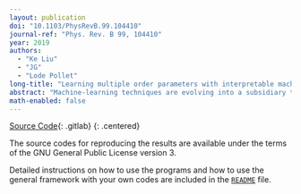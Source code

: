 ```yaml
---
layout: publication
doi: "10.1103/PhysRevB.99.104410"
journal-ref: "Phys. Rev. B 99, 104410"
year: 2019
authors:
  - "Ke Liu"
  - "JG"
  - "Lode Pollet"
long-title: "Learning multiple order parameters with interpretable machines"
abstract: "Machine-learning techniques are evolving into a subsidiary tool for studying phase transitions in many-body systems. However, most studies are tied to situations involving only one phase transition and one order parameter. Systems that accommodate multiple phases of coexisting and competing orders, which are common in condensed matter physics, remain largely unexplored from a machine-learning perspective. In this paper, we investigate multiclassification of phases using support vector machines (SVMs) and apply a recently introduced kernel method for detecting hidden spin and orbital orders to learn multiple phases and their analytical order parameters. Our focus is on multipolar orders and their tensorial order parameters whose identification is difficult with traditional methods. The importance of interpretability is emphasized for physical applications of multiclassification. Furthermore, we discuss an intrinsic parameter of SVM, the bias, which allows for a special interpretation in the classification of phases, and its utility in diagnosing the existence of phase transitions. We show that it can be exploited as an efficient way to explore the topology of unknown phase diagrams where the supervision is entirely delegated to the machine."
math-enabled: false
---
```


[Source Code][1]{: .gitlab}
{: .centered}

The source codes for reproducing the results are available under the terms of the GNU General Public License version 3.

Detailed instructions on how to use the programs and how to use the general framework with your own codes are included in the [`README`][2] file.

[1]: https://gitlab.physik.uni-muenchen.de/LDAP_ls-schollwoeck/svm-order-params
[2]: https://gitlab.physik.uni-muenchen.de/LDAP_ls-schollwoeck/svm-order-params/blob/master/README.md
